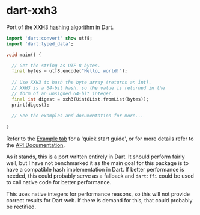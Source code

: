 # dart-xxh3
Port of the [XXH3 hashing algorithm](https://github.com/Cyan4973/xxHash/) in
Dart.

```dart
import 'dart:convert' show utf8;
import 'dart:typed_data';

void main() {

  // Get the string as UTF-8 bytes.
  final bytes = utf8.encode("Hello, world!");
  
  // Use XXH3 to hash the byte array (returns an int).
  // XXH3 is a 64-bit hash, so the value is returned in the
  // form of an unsigned 64-bit integer.
  final int digest = xxh3(Uint8List.fromList(bytes));
  print(digest);
  
  // See the examples and documentation for more...
  
}
```

Refer to the [Example tab](https://pub.dev/packages/xxh3/example) for
a 'quick start guide', or for more details refer to the
[API Documentation](https://pub.dev/documentation/xxh3/latest/).

As it stands, this is a port written entirely in Dart. It should perform fairly
well, but I have not benchmarked it as the main goal for this package is to
have a compatible hash implementation in Dart. If better performance is needed,
this could probably serve as a fallback and `dart:ffi` could be used to call
native code for better performance.

This uses native integers for performance reasons, so this will not provide
correct results for Dart web. If there is demand for this, that could probably
be rectified.
